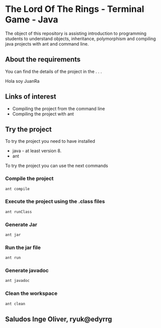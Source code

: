 # The Lord Of The Rings - Terminal Game - Java

The object of this repository is assisting introduction to programming students to understand objects, inheritance, polymorphism and compiling java projects with ant and command line. 

## About the requirements

You can find the details of the project in the . . . 

Hola soy  JuanRa
## Links of interest

* Compiling the project from the command line
* Compiling the project with ant

## Try the project

To try the project you need to have installed

* java - at least version 8. 
* ant 

To try the project you can use the next commands 

### Compile the project

```bash
ant compile
```

### Execute the project using the .class files

```bash
ant runClass
```

### Generate Jar 

```bash
ant jar
```

### Run the jar file

```bash
ant run
```

### Generate javadoc

```bash
ant javadoc
```

### Clean the workspace

```bash
ant clean
```

## Saludos Inge Oliver, ryuk@edyrrg

